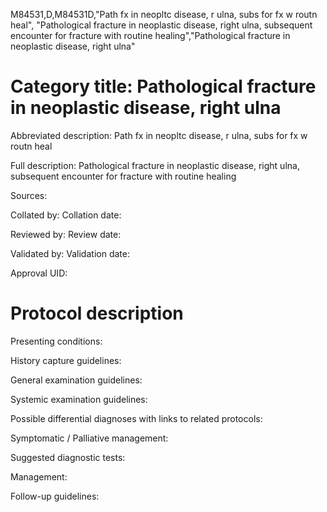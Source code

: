 M84531,D,M84531D,"Path fx in neopltc disease, r ulna, subs for fx w routn heal", "Pathological fracture in neoplastic disease, right ulna, subsequent encounter for fracture with routine healing","Pathological fracture in neoplastic disease, right ulna"
# Category title: Pathological fracture in neoplastic disease, right ulna

Abbreviated description: Path fx in neopltc disease, r ulna, subs for fx w routn heal

Full description: Pathological fracture in neoplastic disease, right ulna, subsequent encounter for fracture with routine healing

Sources:

Collated by:
Collation date:

Reviewed by:
Review date:

Validated by:
Validation date:

Approval UID:

# Protocol description

Presenting conditions:

History capture guidelines:

General examination guidelines:

Systemic examination guidelines:

Possible differential diagnoses with links to related protocols:

Symptomatic / Palliative management:

Suggested diagnostic tests:

Management:

Follow-up guidelines:
